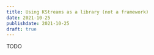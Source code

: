 ```yaml
---
title: Using KStreams as a library (not a framework)
date: 2021-10-25
publishdate: 2021-10-25
draft: true
---
```


TODO